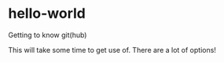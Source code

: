 # hello-world
Getting to know git(hub)

This will take some time to get use of. There are a lot of options!
